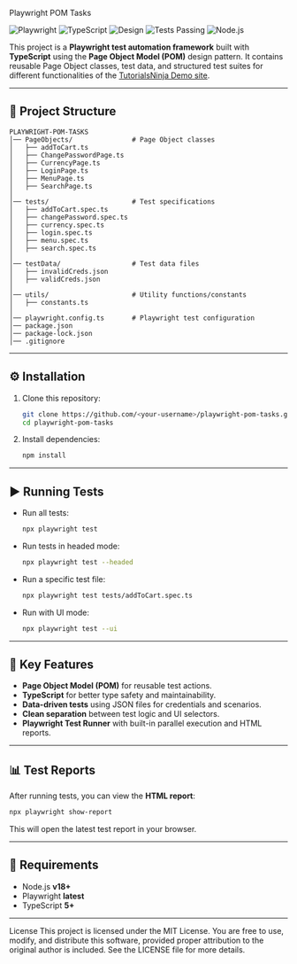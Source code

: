 Playwright POM Tasks

![Playwright](https://img.shields.io/badge/Tested%20With-Playwright-2ea44f?logo=microsoftedge\&logoColor=white)
![TypeScript](https://img.shields.io/badge/Language-TypeScript-3178c6?logo=typescript\&logoColor=white)
![Design](https://img.shields.io/badge/Pattern-Page%20Object%20Model-brightgreen)
![Tests Passing](https://img.shields.io/badge/Tests-Passing-success?logo=checkmarx\&logoColor=white)
![Node.js](https://img.shields.io/badge/Node.js-v18+-339933?logo=node.js\&logoColor=white)

This project is a **Playwright test automation framework** built with **TypeScript** using the **Page Object Model (POM)** design pattern.
It contains reusable Page Object classes, test data, and structured test suites for different functionalities of the [TutorialsNinja Demo site](https://tutorialsninja.com/demo/).

---

## 📂 Project Structure

```
PLAYWRIGHT-POM-TASKS
│── PageObjects/               # Page Object classes
│   ├── addToCart.ts
│   ├── ChangePasswordPage.ts
│   ├── CurrencyPage.ts
│   ├── LoginPage.ts
│   ├── MenuPage.ts
│   ├── SearchPage.ts
│
│── tests/                     # Test specifications
│   ├── addToCart.spec.ts
│   ├── changePassword.spec.ts
│   ├── currency.spec.ts
│   ├── login.spec.ts
│   ├── menu.spec.ts
│   ├── search.spec.ts
│
│── testData/                  # Test data files
│   ├── invalidCreds.json
│   ├── validCreds.json
│
│── utils/                     # Utility functions/constants
│   ├── constants.ts
│
│── playwright.config.ts       # Playwright test configuration
│── package.json
│── package-lock.json
│── .gitignore
```

---

## ⚙️ Installation

1. Clone this repository:

   ```bash
   git clone https://github.com/<your-username>/playwright-pom-tasks.git
   cd playwright-pom-tasks
   ```

2. Install dependencies:

   ```bash
   npm install
   ```

---

## ▶️ Running Tests

* Run all tests:

  ```bash
  npx playwright test
  ```

* Run tests in headed mode:

  ```bash
  npx playwright test --headed
  ```

* Run a specific test file:

  ```bash
  npx playwright test tests/addToCart.spec.ts
  ```

* Run with UI mode:

  ```bash
  npx playwright test --ui
  ```

---

## 🧪 Key Features

* **Page Object Model (POM)** for reusable test actions.
* **TypeScript** for better type safety and maintainability.
* **Data-driven tests** using JSON files for credentials and scenarios.
* **Clean separation** between test logic and UI selectors.
* **Playwright Test Runner** with built-in parallel execution and HTML reports.

---

## 📊 Test Reports

After running tests, you can view the **HTML report**:

```bash
npx playwright show-report
```

This will open the latest test report in your browser.

---

## 📌 Requirements

* Node.js **v18+**
* Playwright **latest**
* TypeScript **5+**

---
License
This project is licensed under the MIT License. You are free to use, modify, and distribute this software, provided proper attribution to the original author is included.
See the LICENSE file for more details.



